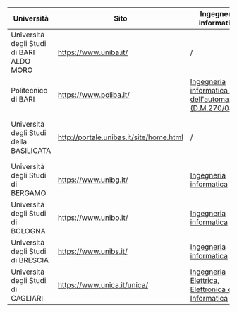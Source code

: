 
| Università                                 | Sito                   | Ingegneria informatica                                            | Informatica
| ------------------------------------------ | ---------------------- | ----------------------------------------------------------------- | ------------
| Università degli Studi di BARI ALDO MORO   | https://www.uniba.it/  | /                                                                 | [Informatica (D.M. 270)][uniba]  
| Politecnico di BARI                        | https://www.poliba.it/ | [Ingegneria informatica e dell'automazione (D.M.270/04)][poliba]  | /  
| Università degli Studi della BASILICATA    | http://portale.unibas.it/site/home.html  | /                                               | //TODO what the fuck is wrong with them  
| Università degli Studi di BERGAMO          | https://www.unibg.it/  | [Ingegneria informatica][unibg]                                   | /  
| Università degli Studi di BOLOGNA          | https://www.unibo.it/  | [Ingegneria informatica][unibo_inginf]                            | [Informatica][unibo_inf]
| Università degli Studi di BRESCIA          | https://www.unibs.it/  | [Ingegneria informatica][unibs]                                   | /  
| Università degli Studi di CAGLIARI         | https://www.unica.it/unica/  | [Ingegneria Elettrica, Elettronica e Informatica][unica_inginf]                                   | [Informatica][unica_inf]  






[uniba]: https://www.uniba.it/ricerca/dipartimenti/informatica/didattica/corsi-di-laurea/informatica-270/laurea-triennale-in-informatica-d.m.-270-1
[poliba]: https://poliba.esse3.cineca.it/Guide/PaginaCorso.do?corso_id=10002
[unibg]: https://lt-ii.unibg.it/it/il-corso
[unibo_inginf]: https://corsi.unibo.it/laurea/IngegneriaInformatica/il-corso
[unibo_inf]:https://corsi.unibo.it/laurea/informatica/il-corso
[unibs]: https://www.unibs.it/ugov/degree/4684
[unica_inginf]: http://corsi.unica.it/ingegneriaelettricaeelettronica/didattica/corsi/
[unica_inf]: http://corsi.unica.it/informatica/didattica/laurea-triennale-in-informatica/

